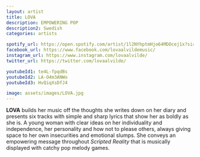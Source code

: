 ```yaml
---
layout: artist
title: LOVA
description: EMPOWERING POP
description2: Swedish
categories: artists

spotify_url: https://open.spotify.com/artist/1l2NYhptmHjo64MDOcej1x?si=46nS9jSISR-utGa6fJ7kvA
facebook_url: https://www.facebook.com/lovaalvildemusic/
instagram_url: https://www.instagram.com/lovaalvilde/
twitter_url: https://twitter.com/lovaalvilde/

youtubeId1: te4L-fpqdBs
youtubeId2: LA-O4m3ANWo
youtubeId3: HvQiqXsDfJ4

image: assets/images/LOVA.jpg
---
```


**LOVA** builds her music off the thoughts she writes down on her diary and presents six tracks with simple and sharp lyrics that show her as boldly as she is. A young woman with clear ideas on her individuality and independence, her personality and how not to please others, always giving space to her own insecurities and emotional slumps. She conveys an empowering message throughout *Scripted Reality* that is musically displayed with catchy pop melody games.
